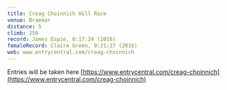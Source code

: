 ```yaml
---
title: Creag Choinnich Hill Race
venue: Braemar
distance: 5
climb: 250
record: James Espie, 0:17:24 (2016)
femaleRecord: Claire Green, 0:21:37 (2016)
web: www.entrycentral.com/creag-choinnich
---
```

Entries will be taken here [https://www.entrycentral.com/creag-choinnich](https://www.entrycentral.com/creag-choinnich)